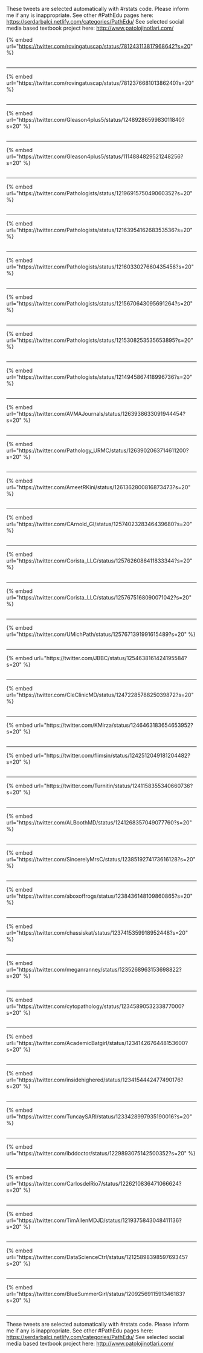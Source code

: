 

These tweets are selected automatically with #rstats code. Please inform me if any is inappropriate.
See other #PathEdu pages here: https://serdarbalci.netlify.com/categories/PathEdu/ 
See selected social media based textbook project here: http://www.patolojinotlari.com/

{% embed url="https://twitter.com/rovingatuscap/status/781243113817968642?s=20" %}<br>
<br>
<hr>
{% embed url="https://twitter.com/rovingatuscap/status/781237668101386240?s=20" %}<br>
<br>
<hr>
{% embed url="https://twitter.com/Gleason4plus5/status/1248928659983011840?s=20" %}<br>
<br>
<hr>
{% embed url="https://twitter.com/Gleason4plus5/status/1114884829521248256?s=20" %}<br>
<br>
<hr>
{% embed url="https://twitter.com/Pathologists/status/1219691575049060352?s=20" %}<br>
<br>
<hr>
{% embed url="https://twitter.com/Pathologists/status/1216395416268353536?s=20" %}<br>
<br>
<hr>
{% embed url="https://twitter.com/Pathologists/status/1216033027660435456?s=20" %}<br>
<br>
<hr>
{% embed url="https://twitter.com/Pathologists/status/1215670643095691264?s=20" %}<br>
<br>
<hr>
{% embed url="https://twitter.com/Pathologists/status/1215308253535653895?s=20" %}<br>
<br>
<hr>
{% embed url="https://twitter.com/Pathologists/status/1214945867418996736?s=20" %}<br>
<br>
<hr>
{% embed url="https://twitter.com/AVMAJournals/status/1263938633091944454?s=20" %}<br>
<br>
<hr>
{% embed url="https://twitter.com/Pathology_URMC/status/1263902063714611200?s=20" %}<br>
<br>
<hr>
{% embed url="https://twitter.com/AmeetRKini/status/1261362800816873473?s=20" %}<br>
<br>
<hr>
{% embed url="https://twitter.com/CArnold_GI/status/1257402328346439680?s=20" %}<br>
<br>
<hr>
{% embed url="https://twitter.com/Corista_LLC/status/1257626086411833344?s=20" %}<br>
<br>
<hr>
{% embed url="https://twitter.com/Corista_LLC/status/1257675168090071042?s=20" %}<br>
<br>
<hr>
{% embed url="https://twitter.com/UMichPath/status/1257671391991615489?s=20" %}<br>
<br>
<hr>
{% embed url="https://twitter.com/JBBC/status/1254638161424195584?s=20" %}<br>
<br>
<hr>
{% embed url="https://twitter.com/CleClinicMD/status/1247228578825039872?s=20" %}<br>
<br>
<hr>
{% embed url="https://twitter.com/KMirza/status/1246463183654653952?s=20" %}<br>
<br>
<hr>
{% embed url="https://twitter.com/flimsin/status/1242512049181204482?s=20" %}<br>
<br>
<hr>
{% embed url="https://twitter.com/Turnitin/status/1241158355340660736?s=20" %}<br>
<br>
<hr>
{% embed url="https://twitter.com/ALBoothMD/status/1241268357049077760?s=20" %}<br>
<br>
<hr>
{% embed url="https://twitter.com/SincerelyMrsC/status/1238519274173616128?s=20" %}<br>
<br>
<hr>
{% embed url="https://twitter.com/aboxoffrogs/status/1238436148109860865?s=20" %}<br>
<br>
<hr>
{% embed url="https://twitter.com/chassiskat/status/1237415359918952448?s=20" %}<br>
<br>
<hr>
{% embed url="https://twitter.com/meganranney/status/1235268963153698822?s=20" %}<br>
<br>
<hr>
{% embed url="https://twitter.com/cytopathology/status/1234589053233877000?s=20" %}<br>
<br>
<hr>
{% embed url="https://twitter.com/AcademicBatgirl/status/1234142676448153600?s=20" %}<br>
<br>
<hr>
{% embed url="https://twitter.com/insidehighered/status/1234154442477490176?s=20" %}<br>
<br>
<hr>
{% embed url="https://twitter.com/TuncaySARI/status/1233428997935190016?s=20" %}<br>
<br>
<hr>
{% embed url="https://twitter.com/ibddoctor/status/1229893075142500352?s=20" %}<br>
<br>
<hr>
{% embed url="https://twitter.com/CarlosdelRio7/status/1226210836471066624?s=20" %}<br>
<br>
<hr>
{% embed url="https://twitter.com/TimAllenMDJD/status/1219375843048411136?s=20" %}<br>
<br>
<hr>
{% embed url="https://twitter.com/DataScienceCtrl/status/1212589839859769345?s=20" %}<br>
<br>
<hr>
{% embed url="https://twitter.com/BlueSummerGirl/status/1209256911591346183?s=20" %}<br>
<br>
<hr>


These tweets are selected automatically with #rstats code. Please inform me if any is inappropriate.
See other #PathEdu pages here: https://serdarbalci.netlify.com/categories/PathEdu/ 
See selected social media based textbook project here: http://www.patolojinotlari.com/
